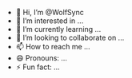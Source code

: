 - 👋 Hi, I’m @WolfSync
- 👀 I’m interested in ...
- 🌱 I’m currently learning ...
- 💞️ I’m looking to collaborate on ...
- 📫 How to reach me ...
- 😄 Pronouns: ...
- ⚡ Fun fact: ...

<!---
WolfSync/WolfSync is a ✨ special ✨ repository because its `README.md` (this file) appears on your GitHub profile.
You can click the Preview link to take a look at your changes.
--->
